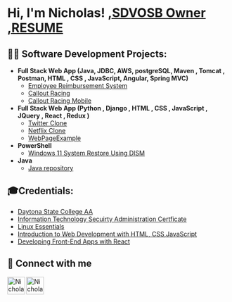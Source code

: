 <h1>Hi, I'm Nicholas! 
<a href="https://www.flcompanyregistry.com/companies/digital-binary-solutions-llc/">,SDVOSB Owner</a>
<a href="https://resume-njs62325.vercel.app/">,RESUME</a>
 
  ## 👨‍💻 Software Development Projects:

- <b>Full Stack Web App (Java, JDBC, AWS, postgreSQL, Maven , Tomcat , Postman, HTML , CSS , JavaScript, Angular, Spring MVC)</b>
    - [Employee Reimbursement System](https://github.com/njs33487/Java_Python_HTML_CSS_JavaScript/tree/main/EmployeeReimburementSystem)
    - [Callout Racing](https://github.com/njs33487/CalloutRacing)
    - [Callout Racing Mobile](https://github.com/njs33487/CalloutRacingMobile)
 - <b>Full Stack Web App (Python , Django , HTML , CSS , JavaScript , JQuery , React , Redux )</b>   
   - [Twitter Clone](https://TwitterClone.nicholasjoseph1.repl.co)
   - [Netflix Clone](https://netflix-frontend.nicholasjoseph1.repl.co/)
   - [WebPageExample](https://github.com/njs33487/webpage_example)
- <b>PowerShell</b>
    - [Windows 11 System Restore Using DISM](https://github.com/njs33487/System-Restore-win11)
- <b>Java</b>
    - [Java repository](https://github.com/njs33487/Java_Python_HTML_CSS_JavaScript/tree/main/nicholasStanleyCode/nickJava/hackerrank-solutions)

## 🎓Credentials:
  - [Daytona State College AA](https://imgur.com/a/aLHZuaA)
  - [Information Technology Secuirty Administration Certficate](https://imgur.com/MLPLXQs) 
  - [Linux Essentials](https://cs.lpi.org/caf/Xamman/certification/verify/LPI000552551/ge494tbrk7)
  - [ Introduction to Web Development with HTML, CSS,JavaScript](https://imgur.com/a/hCU20cp)
  - [Developing Front-End Apps with React](https://imgur.com/L0KZGgu)
    
  
## 🤳 Connect with me

[<img align="center" alt="NicholasStanley | Android" width="40px" src="https://cdn.jsdelivr.net/npm/simple-icons@3.13.0/icons/snapchat.svg" />][snapchat]
[<img align="left" alt="NicholasStanley | YouTube" width="40px" src="https://cdn.jsdelivr.net/npm/simple-icons@v3/icons/youtube.svg" />][youtube]



[snapchat]: https://www.snapchat.com/add/theonethatiz?share_id=gKfW0-GIgRA&locale=en-US
[youtube]: https://www.youtube.com/@networkStan


